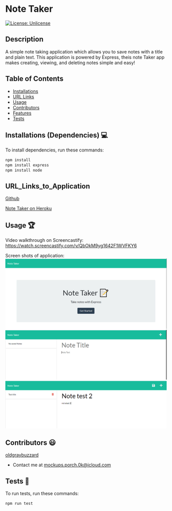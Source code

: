 # Note Taker

[![License: Unlicense](https://img.shields.io/badge/license-Unlicense-blue.svg)](http://unlicense.org/)
  
## Description
A simple note taking application which allows you to save notes with a title and plain text. This application is powered by Express, theis note Taker app makes creating, viewing, and deleting notes simple and easy!

## Table of Contents
* [Installations](#installations)
* [URL Links](#URL_Links_to_Application)
* [Usage](#usage)
* [Contributors](#contributors)
* [Features](#features)
* [Tests](#tests)


## Installations (Dependencies) 💻
To install dependencies, run these commands:
```
npm install
npm install express
npm install node
```

## URL_Links_to_Application
[Github](https://github.com/oldgraybuzzard/note-taker.git)

[Note Taker on Heroku](https://stark-crag-48739.herokuapp.com/)

## Usage 🏆
Video walkthrough on Screencastify: https://watch.screencastify.com/v/QbOkM9yg1642F1WVFKY6

Screen shots of application:
![Initial home page view](https://github.com/oldgraybuzzard/note-taker/blob/main/assets/images/home_page.PNG)
![Notes page with no notes saved](https://github.com/oldgraybuzzard/note-taker/blob/main/assets/images/no_saved_notes.PNG)
![Notes entered](https://github.com/oldgraybuzzard/note-taker/blob/main/assets/images/entered_note.png)


## Contributors 😃
[oldgraybuzzard](https://github.com/oldgraybuzzard)
* Contact me at mockups.porch.0k@icloud.com

## Tests 🧪
To run tests, run these commands:
```
npm run test
```
